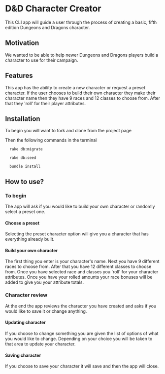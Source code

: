 # D&D Character Creator
This CLI app will guide a user through the process of creating a basic, fifth edition Dungeons and Dragons character.

## Motivation
We wanted to be able to help newer Dungeons and Dragons players build a character to use for their campaign.

## Features
This app has the ability to create a new character or request a preset character. If the user chooses to build their own character they make their character name then they have 9 races and 12 classes to choose from. After that they 'roll' for their player attributes. 


## Installation
To begin you will want to fork and clone from the project page

Then the following commands in the terminal
```
  rake db:migrate
```
```
  rake db:seed
```
```
  bundle install  
```

## How to use?
### To begin
The app will ask if you would like to build your own character or randomly select a preset one. 

#### Choose a preset
Selecting the preset character option will give you a character that has everything already built. 

#### Build your own character 
The first thing you enter is your character's name.
Next you have 9 different races to choose from.
After that you have 12 different classes to choose from. 
Once you have selected race and classes you 'roll' for your character attributes.
Once you have your rolled amounts your race bonuses will be added to give you your attribute totals. 

### Character review
At the end the app reviews the character you have created and asks if you would like to save it or change anything.

#### Updating character
If you choose to change something you are given the list of options of what you would like to change. 
  Depending on your choice you will be taken to that area to update your character. 

#### Saving character
If you choose to save your character it will save and then the app will close.

